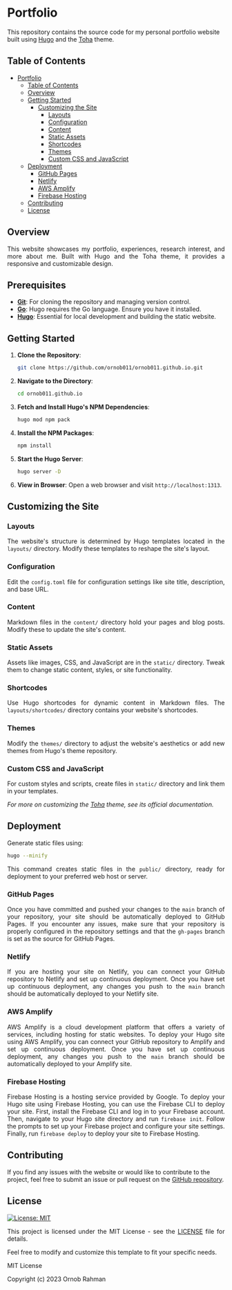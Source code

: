 # Portfolio

This repository contains the source code for my personal portfolio website built using [Hugo](https://gohugo.io/) and the [Toha](https://github.com/hugo-toha/toha) theme.

## Table of Contents

- [Portfolio](#portfolio)
    - [Table of Contents](#table-of-contents)
    - [Overview](#overview)
    - [Getting Started](#getting-started)
        - [Customizing the Site](#customizing-the-site)
            - [Layouts](#layouts)
            - [Configuration](#configuration)
            - [Content](#content)
            - [Static Assets](#static-assets)
            - [Shortcodes](#shortcodes)
            - [Themes](#themes)
            - [Custom CSS and JavaScript](#custom-css-and-javascript)
    - [Deployment](#deployment)
        - [GitHub Pages](#github-pages)
        - [Netlify](#netlify)
        - [AWS Amplify](#aws-amplify)
        - [Firebase Hosting](#firebase-hosting)
    - [Contributing](#contributing)
    - [License](#license)


## Overview

<p align="justify">
    This website showcases my portfolio, experiences, research interest, and more about me. Built with Hugo and the Toha theme, it provides a responsive and customizable design.
</p>

## Prerequisites

- **[Git](https://git-scm.com/)**: For cloning the repository and managing version control.
- **[Go](https://golang.org/doc/install)**: Hugo requires the Go language. Ensure you have it installed.
- **[Hugo](https://gohugo.io/getting-started/installing/)**: Essential for local development and building the static website.

## Getting Started

1. **Clone the Repository**:
    ```bash
    git clone https://github.com/ornob011/ornob011.github.io.git
    ```

2. **Navigate to the Directory**:
    ```bash
    cd ornob011.github.io
    ```

3. **Fetch and Install Hugo's NPM Dependencies**:
    ```bash
    hugo mod npm pack
    ```

4. **Install the NPM Packages**:
    ```bash
    npm install
    ```

5. **Start the Hugo Server**:
    ```bash
    hugo server -D
    ```

6. **View in Browser**: Open a web browser and visit `http://localhost:1313`.

## Customizing the Site
### Layouts

<p align="justify">
    The website's structure is determined by Hugo templates located in the <code>layouts/</code> directory. Modify these templates to reshape the site's layout.
</p>

### Configuration

<p align="justify">
    Edit the <code>config.toml</code> file for configuration settings like site title, description, and base URL.
</p>

### Content

<p align="justify">
    Markdown files in the <code>content/</code> directory hold your pages and blog posts. Modify these to update the site's content.
</p>

### Static Assets

<p align="justify">
    Assets like images, CSS, and JavaScript are in the <code>static/</code> directory. Tweak them to change static content, styles, or site functionality.
</p>

### Shortcodes

<p align="justify">
    Use Hugo shortcodes for dynamic content in Markdown files. The <code>layouts/shortcodes/</code> directory contains your website's shortcodes.
</p>

### Themes

<p align="justify">
    Modify the <code>themes/</code> directory to adjust the website's aesthetics or add new themes from Hugo's theme repository.
</p>

### Custom CSS and JavaScript

<p align="justify">
    For custom styles and scripts, create files in <code>static/</code> directory and link them in your templates.
</p>

_For more on customizing the [Toha](https://github.com/hugo-toha/toha) theme, see its official documentation._

## Deployment

Generate static files using:

```bash
hugo --minify
```

<p align="justify">
    This command creates static files in the <code>public/</code> directory, ready for deployment to your preferred web host or server.
</p>

### GitHub Pages

<p align="justify">
    Once you have committed and pushed your changes to the <code>main</code> branch of your repository, your site should be automatically deployed to GitHub Pages. If you encounter any issues, make sure that your repository is properly configured in the repository settings and that the <code>gh-pages</code> branch is set as the source for GitHub Pages.
</p>

### Netlify

<p align="justify">
    If you are hosting your site on Netlify, you can connect your GitHub repository to Netlify and set up continuous deployment. Once you have set up continuous deployment, any changes you push to the <code>main</code> branch should be automatically deployed to your Netlify site.
</p>

### AWS Amplify

<p align="justify">
    AWS Amplify is a cloud development platform that offers a variety of services, including hosting for static websites. To deploy your Hugo site using AWS Amplify, you can connect your GitHub repository to Amplify and set up continuous deployment. Once you have set up continuous deployment, any changes you push to the <code>main</code> branch should be automatically deployed to your Amplify site.
</p>

### Firebase Hosting

<p align="justify">
    Firebase Hosting is a hosting service provided by Google. To deploy your Hugo site using Firebase Hosting, you can use the Firebase CLI to deploy your site. First, install the Firebase CLI and log in to your Firebase account. Then, navigate to your Hugo site directory and run <code>firebase init</code>. Follow the prompts to set up your Firebase project and configure your site settings. Finally, run <code>firebase deploy</code> to deploy your site to Firebase Hosting.
</p>

## Contributing
If you find any issues with the website or would like to contribute to the project, feel free to submit an issue or pull request on the [GitHub repository](https://github.com/ornob011/ornob011.github.io).


## License
[![License: MIT](https://img.shields.io/badge/License-MIT-yellow.svg)](https://opensource.org/licenses/MIT)  

<p align="justify">
    This project is licensed under the MIT License - see the <a href= "./LICENSE">LICENSE</a> file for details. 
</p>

<p align="justify">
    Feel free to modify and customize this template to fit your specific needs.
</p>


MIT License

Copyright (c) 2023 Ornob Rahman